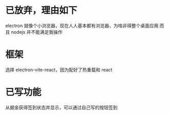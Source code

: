 # 已放弃，理由如下
electron 就像个小浏览器，现在人人基本都有浏览器，为啥非得整个桌面应用
而且 nodejs 并不能满足我操作

# 框架
选择 electron-vite-react，因为配好了热重载和 react

# 已写功能
从掘金获得签到状态并显示，可以通过自己写的按钮签到
